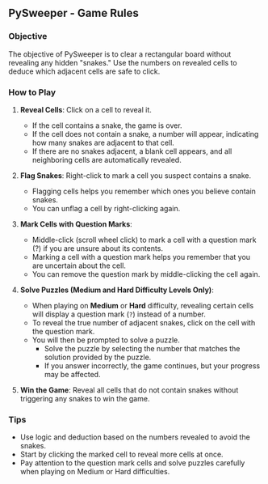## PySweeper - Game Rules

### Objective
The objective of PySweeper is to clear a rectangular board without revealing any hidden "snakes." Use the numbers on revealed cells to deduce which adjacent cells are safe to click.

### How to Play
1. **Reveal Cells**: Click on a cell to reveal it.
    - If the cell contains a snake, the game is over.
    - If the cell does not contain a snake, a number will appear, indicating how many snakes are adjacent to that cell.
    - If there are no snakes adjacent, a blank cell appears, and all neighboring cells are automatically revealed.

2. **Flag Snakes**: Right-click to mark a cell you suspect contains a snake.
    - Flagging cells helps you remember which ones you believe contain snakes.
    - You can unflag a cell by right-clicking again.

3. **Mark Cells with Question Marks**:
   - Middle-click (scroll wheel click) to mark a cell with a question mark (?) if you are unsure about its contents.
   - Marking a cell with a question mark helps you remember that you are uncertain about the cell.
   - You can remove the question mark by middle-clicking the cell again.

3. **Solve Puzzles (Medium and Hard Difficulty Levels Only)**:  
    - When playing on **Medium** or **Hard** difficulty, revealing certain cells will display a question mark (`?`) instead of a number.
    - To reveal the true number of adjacent snakes, click on the cell with the question mark.
    - You will then be prompted to solve a puzzle.  
        - Solve the puzzle by selecting the number that matches the solution provided by the puzzle.
        - If you answer incorrectly, the game continues, but your progress may be affected.

4. **Win the Game**: Reveal all cells that do not contain snakes without triggering any snakes to win the game.

### Tips
- Use logic and deduction based on the numbers revealed to avoid the snakes.
- Start by clicking the marked cell to reveal more cells at once.
- Pay attention to the question mark cells and solve puzzles carefully when playing on Medium or Hard difficulties.
